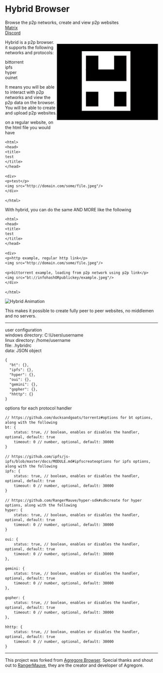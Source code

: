 # Hybrid Browser

Browse the p2p networks, create and view p2p websites<br>
[Matrix](https://matrix.to/#/#hybrid-browser:matrix.org)<br>
[Discord](https://discord.gg/8QzHpF8VZt)<br>

<p align="center" style="float: right">
	<img src="./build/icon.png" width="333px">
</p>

Hybrid is a p2p browser. it supports the following networks and protocols:

bittorrent<br>
ipfs<br>
hyper<br>
ouinet<br>

It means you will be able to interact with p2p networks and view the p2p data on the browser. You will be able to create and upload p2p websites.

on a regular website, on the html file you would have

```
<html>
<head>
<title>
test
</title>
</head>

<div>
<p>test</p>
<img src="http://domain.com/some/file.jpeg"/>
</div>

</html>
```

With hybrid, you can do the same AND MORE like the following

```
<html>
<head>
<title>
test
</title>
</head>

<div>
<p>http example, regular http link</p>
<img src="http://domain.com/some/file.jpeg"/>

<p>bittorrent example, loading from p2p network using p2p link</p>
<img src="bt://infohashORpublickey/example.jpeg"/>
</div>

</html>
```

![Hybrid Animation](animation.gif)

This makes it possible to create fully peer to peer websites, no middlemen and no servers.

---
user configuration<br>
windows directory: C:\Users\username<br>
linux directory: /home/username<br>
file: .hybridrc<br>
data: JSON object<br>

```
{
  "bt": {},
  "ipfs": {},
  "hyper": {},
  "oui": {},
  "gemini": {},
  "gopher": {},
  "hhttp": {}
}
```
options for each protocol handler
```
// https://github.com/ducksandgoats/torrentz#options for bt options, along with the following
bt: {
	status: true, // boolean, enables or disables the handler, optional, default: true
	timeout: 0 // number, optional, default: 30000
}

// https://github.com/ipfs/js-ipfs/blob/master/docs/MODULE.md#ipfscreateoptions for ipfs options, along with the following
ipfs: {
	status: true, // boolean, enables or disables the handler, optional, default: true
	timeout: 0 // number, optional, default: 30000
}

// https://github.com/RangerMauve/hyper-sdk#sdkcreate for hyper options, along with the following
hyper: {
	status: true, // boolean, enables or disables the handler, optional, default: true
	timeout: 0 // number, optional, default: 30000
}

oui: {
	status: true, // boolean, enables or disables the handler, optional, default: true
	timeout: 0 // number, optional, default: 30000
},

gemini: {
	status: true, // boolean, enables or disables the handler, optional, default: true
	timeout: 0 // number, optional, default: 30000
},

gopher: {
	status: true, // boolean, enables or disables the handler, optional, default: true
	timeout: 0 // number, optional, default: 30000
},

hhttp: {
	status: true, // boolean, enables or disables the handler, optional, default: true
	timeout: 0 // number, optional, default: 30000
}
```
---

This project was forked from [Agregore Browser](https://github.com/AgregoreWeb/agregore-browser).
Special thanks and shout out to [RangerMauve](https://github.com/RangerMauve), they are the creator and developer of Agregore.
